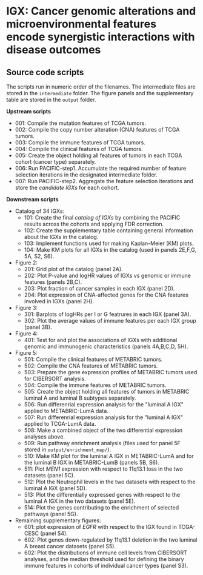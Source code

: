 # IGX: Cancer genomic alterations and microenvironmental features encode synergistic interactions with disease outcomes

## Source code scripts
The scripts run in numeric order of the filenames. The intermediate files are stored in the `intermediate` folder. The figure panels and the supplementary table are stored in the `output` folder.

**Upstream scripts**
- 001: Compile the mutation features of TCGA tumors.
- 002: Compile the copy number alteration (CNA) features of TCGA tumors.
- 003: Compile the immune features of TCGA tumors.
- 004: Compile the clinical features of TCGA tumors.
- 005: Create the object holding all features of tumors in each TCGA cohort (cancer type) separately.
- 006: Run PACIFIC-step1. Accumulate the required number of feature selection iterations in the designated intermediate folder.
- 007: Run PACIFIC-step2. Aggregate the feature selection iterations and store the _candidate IGXs_ for each cohort.

**Downstream scripts**
- Catalog of 34 IGXs:
  - 101: Create the final _catalog of IGXs_ by combining the PACIFIC results across the cohorts and applying FDR correction.
  - 102: Create the supplementary table containing general information about the IGXs in the catalog.
  - 103: Implement functions used for making Kaplan-Meier (KM) plots.
  - 104: Make KM plots for all IGXs in the catalog (used in panels 2E,F,G, 5A, S2, S6).
- Figure 2:
  - 201: Grid plot of the catalog (panel 2A).
  - 202: Plot P-value and logHR values of IGXs vs genomic or immune features (panels 2B,C).
  - 203: Plot fraction of cancer samples in each IGX (panel 2D).
  - 204: Plot expression of CNA-affected genes for the CNA features involved in IGXs (panel 2H).
- Figure 3:
  - 301: Barplots of logHRs per I or G featrures in each IGX (panel 3A).
  - 302: Plot the average values of immune features per each IGX group (panel 3B).
- Figure 4:
  - 401: Test for and plot the associations of IGXs with additional genomic and immunogenic characteristics (panels 4A,B,C,D, 5H).
- Figure 5:
  - 501: Compile the clinical features of METABRIC tumors.
  - 502: Compile the CNA features of METABRIC tumors.
  - 503: Prepare the gene expression profiles of METABRIC tumors used for CIBERSORT analysis.
  - 504: Compile the immune features of METABRIC tumors.
  - 505: Create the object holding all features of tumors in METABRIC luminal A and luminal B subtypes separately.
  - 506: Run differenrial expression analysis for the "luminal A IGX" applied to METABRIC-LumA data.
  - 507: Run differenrial expression analysis for the "luminal A IGX" applied to TCGA-LumA data.
  - 508: Make a combined object of the two differential expression analyses above.
  - 509: Run pathway enrichment analysis (files used for panel 5F stored in `output/enrichment_map/`).
  - 510: Make KM plot for the luminal A IGX in METABRIC-LumA and for the luminal B IGX in METABRIC-LumB (panels 5B, S6).
  - 511: Plot _MEN1_ expression with respect to 11q13.1 loss in the two datasets (panel 5C).
  - 512: Plot the Neutrophil levels in the two datasets with respect to the luminal A IGX (panel 5D).
  - 513: Plot the differentially expressed genes with respect to the luminal A IGX in the two datasets (panel 5E).
  - 514: Plot the genes contributing to the enrichment of selected pathways (panel 5G).
- Remaining supplementary figures:
  - 601: plot expression of _EGFR_ with respect to the IGX found in TCGA-CESC (panel S4).
  - 602: Plot genes down-regulated by 11q13.1 deletion in the two luminal A breast cancer datasets (panel S5).
  - 602: Plot the distributions of immune cell levels from CIBERSORT analyses, and the median threshold used for defining the binary immune features in cohorts of individual cancer types (panel S3).
 

